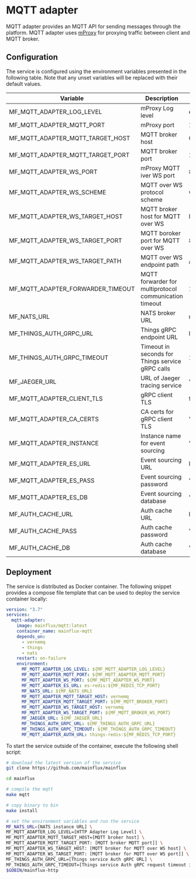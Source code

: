 # MQTT adapter

MQTT adapter provides an MQTT API for sending messages through the platform.
MQTT adapter uses [mProxy](https://github.com/mainflux/mproxy) for proxying
traffic between client and MQTT broker.

## Configuration

The service is configured using the environment variables presented in the
following table. Note that any unset variables will be replaced with their
default values.

| Variable                          | Description                                            | Default               |
| --------------------------------- | ------------------------------------------------------ | --------------------- |
| MF_MQTT_ADAPTER_LOG_LEVEL         | mProxy Log level                                       | error                 |
| MF_MQTT_ADAPTER_MQTT_PORT         | mProxy port                                            | 1883                  |
| MF_MQTT_ADAPTER_MQTT_TARGET_HOST  | MQTT broker host                                       | 0.0.0.0               |
| MF_MQTT_ADAPTER_MQTT_TARGET_PORT  | MQTT broker port                                       | 1883                  |
| MF_MQTT_ADAPTER_WS_PORT           | mProxy MQTT iver WS port                               | 8080                  |
| MF_MQTT_ADAPTER_WS_SCHEME         | MQTT over WS protocol scheme                           | ws                    |
| MF_MQTT_ADAPTER_WS_TARGET_HOST    | MQTT broker host for MQTT over WS                      | localhost             |
| MF_MQTT_ADAPTER_WS_TARGET_PORT    | MQTT boroker port for MQTT over WS                     | 8080                  |
| MF_MQTT_ADAPTER_WS_TARGET_PATH    | MQTT over WS endpoint path                             | /mqtt                 |
| MF_MQTT_ADAPTER_FORWARDER_TIMEOUT | MQTT forwarder for multiprotocol communication timeout | 1s                    |
| MF_NATS_URL                       | NATS broker URL                                        | nats://127.0.0.1:4222 |
| MF_THINGS_AUTH_GRPC_URL           | Things gRPC endpoint URL                               | localhost:8181        |
| MF_THINGS_AUTH_GRPC_TIMEOUT       | Timeout in seconds for Things service gRPC calls       | 1                     |
| MF_JAEGER_URL                     | URL of Jaeger tracing service                          | ""                    |
| MF_MQTT_ADAPTER_CLIENT_TLS        | gRPC client TLS                                        | false                 |
| MF_MQTT_ADAPTER_CA_CERTS          | CA certs for gRPC client TLS                           | ""                    |
| MF_MQTT_ADAPTER_INSTANCE          | Instance name for event sourcing                       | ""                    |
| MF_MQTT_ADAPTER_ES_URL            | Event sourcing URL                                     | localhost:6379        |
| MF_MQTT_ADAPTER_ES_PASS           | Event sourcing password                                | ""                    |
| MF_MQTT_ADAPTER_ES_DB             | Event sourcing database                                | "0"                   |
| MF_AUTH_CACHE_URL                 | Auth cache URL                                         | localhost:6379        |
| MF_AUTH_CACHE_PASS                | Auth cache password                                    | ""                    |
| MF_AUTH_CACHE_DB                  | Auth cache database                                    | "0"                   |


## Deployment

The service is distributed as Docker container. The following snippet provides
a compose file template that can be used to deploy the service container locally:

```yaml
version: "3.7"
services:
  mqtt-adapter:
    image: mainflux/mqtt:latest
    container_name: mainflux-mqtt
    depends_on:
      - vernemq
      - things
      - nats
    restart: on-failure
    environment:
      MF_MQTT_ADAPTER_LOG_LEVEL: ${MF_MQTT_ADAPTER_LOG_LEVEL}
      MF_MQTT_ADAPTER_MQTT_PORT: ${MF_MQTT_ADAPTER_MQTT_PORT}
      MF_MQTT_ADAPTER_WS_PORT: ${MF_MQTT_ADAPTER_WS_PORT}
      MF_MQTT_ADAPTER_ES_URL: es-redis:${MF_REDIS_TCP_PORT}
      MF_NATS_URL: ${MF_NATS_URL}
      MF_MQTT_ADAPTER_MQTT_TARGET_HOST: vernemq
      MF_MQTT_ADAPTER_MQTT_TARGET_PORT: ${MF_MQTT_BROKER_PORT}
      MF_MQTT_ADAPTER_WS_TARGET_HOST: vernemq
      MF_MQTT_ADAPTER_WS_TARGET_PORT: ${MF_MQTT_BROKER_WS_PORT}
      MF_JAEGER_URL: ${MF_JAEGER_URL}
      MF_THINGS_AUTH_GRPC_URL: ${MF_THINGS_AUTH_GRPC_URL}
      MF_THINGS_AUTH_GRPC_TIMEOUT: ${MF_THINGS_AUTH_GRPC_TIMEOUT}
      MF_MQTT_ADAPTER_AUTH_URL: things-redis:${MF_REDIS_TCP_PORT}
```

To start the service outside of the container, execute the following shell script:

```bash
# download the latest version of the service
git clone https://github.com/mainflux/mainflux

cd mainflux

# compile the mqtt
make mqtt

# copy binary to bin
make install

# set the environment variables and run the service
MF_NATS_URL=[NATS instance URL] \
MF_MQTT_ADAPTER_LOG_LEVEL=[HTTP Adapter Log Level] \
MF_MQTT_ADAPTER_MQTT_TARGET_HOST=[MQTT broker host] \
MF_MQTT_ADAPTER_MQTT_TARGET_PORT: [MQTT broker MQTT port]] \
MF_MQTT_ADAPTER_WS_TARGET_HOST: [MQTT broker for MQTT over WS host] \
MF_MQTT_ADAPTER_WS_TARGET_PORT: [MQTT broker for MQTT over WS port]] \
MF_THINGS_AUTH_GRPC_URL=[Things service Auth gRPC URL] \
MF_THINGS_AUTH_GRPC_TIMEOUT=[Things service Auth gRPC request timeout in seconds] \
$GOBIN/mainflux-http
```